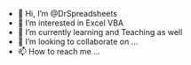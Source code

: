 - 👋 Hi, I’m @DrSpreadsheets
- 👀 I’m interested in Excel VBA
- 🌱 I’m currently learning and Teaching as well
- 💞️ I’m looking to collaborate on ...
- 📫 How to reach me ...

<!---
DrSpreadsheets/DrSpreadsheets is a ✨ special ✨ repository because its `README.md` (this file) appears on your GitHub profile.
You can click the Preview link to take a look at your changes.
--->
